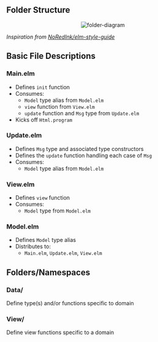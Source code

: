 ## Folder Structure

<p align="center">
  <img alt="folder-diagram" src="https://cloud.githubusercontent.com/assets/794809/25446433/81d3b986-2a7f-11e7-9e84-70eb1c5610dd.png" />
</p>

*Inspiration from [NoRedInk/elm-style-guide](https://github.com/NoRedInk/elm-style-guide)*


## Basic File Descriptions

### Main.elm

- Defines `init` function
- Consumes:
  - `Model` type alias from `Model.elm`
  - `view` function from `View.elm`
  - `update` function and `Msg` type from `Update.elm`
- Kicks off `Html.program`

### Update.elm

- Defines `Msg` type and associated type constructors
- Defines the `update` function handling each case of `Msg`
- Consumes:
  - `Model` type alias from `Model.elm`

### View.elm

- Defines `view` function
- Consumes:
  - `Model` type from `Model.elm`
  
### Model.elm

- Defines `Model` type alias
- Distributes to:
  - `Main.elm`, `Update.elm`, `View.elm`
  
## Folders/Namespaces

### Data/

Define type(s) and/or functions specific to domain
  
### View/

Define view functions specific to a domain
